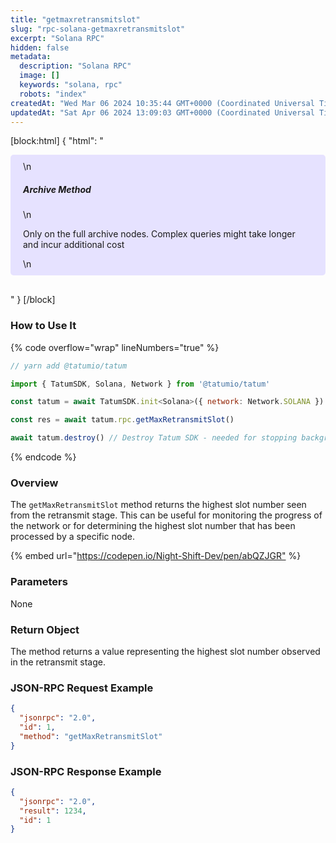 ```yaml
---
title: "getmaxretransmitslot"
slug: "rpc-solana-getmaxretransmitslot"
excerpt: "Solana RPC"
hidden: false
metadata: 
  description: "Solana RPC"
  image: []
  keywords: "solana, rpc"
  robots: "index"
createdAt: "Wed Mar 06 2024 10:35:44 GMT+0000 (Coordinated Universal Time)"
updatedAt: "Sat Apr 06 2024 13:09:03 GMT+0000 (Coordinated Universal Time)"
---
```

[block:html]
{
  "html": "<div style="padding: 10px 20px; border-radius: 5px; background-color: #e6e2ff; margin: 0 0 30px 0;">\n  <h5>Archive Method</h5>\n  <p>Only on the full archive nodes. Complex queries might take longer and incur additional cost</p>\n</div>"
}
[/block]


### How to Use It

{% code overflow="wrap" lineNumbers="true" %}

```javascript
// yarn add @tatumio/tatum

import { TatumSDK, Solana, Network } from '@tatumio/tatum'

const tatum = await TatumSDK.init<Solana>({ network: Network.SOLANA })

const res = await tatum.rpc.getMaxRetransmitSlot()

await tatum.destroy() // Destroy Tatum SDK - needed for stopping background jobs
```

{% endcode %}

### Overview

The `getMaxRetransmitSlot` method returns the highest slot number seen from the retransmit stage. This can be useful for monitoring the progress of the network or for determining the highest slot number that has been processed by a specific node.

{% embed url="<https://codepen.io/Night-Shift-Dev/pen/abQZJGR"> %}

### Parameters

None

### Return Object

The method returns a value representing the highest slot number observed in the retransmit stage.

### JSON-RPC Request Example

```json
{
  "jsonrpc": "2.0",
  "id": 1,
  "method": "getMaxRetransmitSlot"
}
```

### JSON-RPC Response Example

```json
{
  "jsonrpc": "2.0",
  "result": 1234,
  "id": 1
}
```
